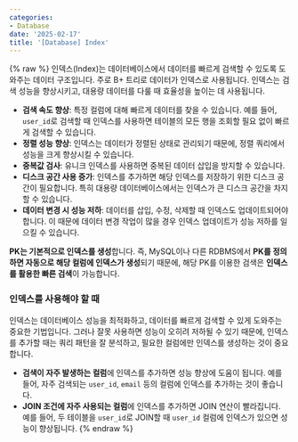 ```yaml
---
categories:
- Database
date: '2025-02-17'
title: '[Database] Index'
---
```


{% raw %}
인덱스(Index)는 데이터베이스에서 데이터를 빠르게 검색할 수 있도록 도와주는 데이터 구조입니다. 주로 B+ 트리로 데이터가 인덱스로 사용됩니다. 인덱스는 검색 성능을 향상시키고, 대용량 데이터를 다룰 때 효율성을 높이는 데 사용됩니다.

- **검색 속도 향상**: 특정 컬럼에 대해 빠르게 데이터를 찾을 수 있습니다. 예를 들어, `user_id`로 검색할 때 인덱스를 사용하면 테이블의 모든 행을 조회할 필요 없이 빠르게 검색할 수 있습니다.
- **정렬 성능 향상**: 인덱스는 데이터가 정렬된 상태로 관리되기 때문에, 정렬 쿼리에서 성능을 크게 향상시킬 수 있습니다.
- **중복값 검사**: 유니크 인덱스를 사용하면 중복된 데이터 삽입을 방지할 수 있습니다.
- **디스크 공간 사용 증가**: 인덱스를 추가하면 해당 인덱스를 저장하기 위한 디스크 공간이 필요합니다. 특히 대용량 데이터베이스에서는 인덱스가 큰 디스크 공간을 차지할 수 있습니다.
- **데이터 변경 시 성능 저하**: 데이터를 삽입, 수정, 삭제할 때 인덱스도 업데이트되어야 합니다. 이 때문에 데이터 변경 작업이 많을 경우 인덱스 업데이트가 성능 저하를 일으킬 수 있습니다.

 **PK는 기본적으로 인덱스를 생성**합니다. 즉, MySQL이나 다른 RDBMS에서 **PK를 정의하면 자동으로 해당 컬럼에 인덱스가 생성**되기 때문에, 해당 PK를 이용한 검색은 **인덱스를 활용한 빠른 검색**이 가능합니다.

### 인덱스를 사용해야 할 때
인덱스는 데이터베이스 성능을 최적화하고, 데이터를 빠르게 검색할 수 있게 도와주는 중요한 기법입니다. 그러나 잘못 사용하면 성능이 오히려 저하될 수 있기 때문에, 인덱스를 추가할 때는 쿼리 패턴을 잘 분석하고, 필요한 컬럼에만 인덱스를 생성하는 것이 중요합니다.

- **검색이 자주 발생하는 컬럼**에 인덱스를 추가하면 성능 향상에 도움이 됩니다. 예를 들어, 자주 검색되는 `user_id`, `email` 등의 컬럼에 인덱스를 추가하는 것이 좋습니다.
- **JOIN 조건에 자주 사용되는 컬럼**에 인덱스를 추가하면 JOIN 연산이 빨라집니다. 예를 들어, 두 테이블을 `user_id`로 JOIN할 때 `user_id` 컬럼에 인덱스가 있으면 성능이 향상됩니다.
{% endraw %}